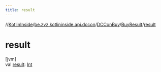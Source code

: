 ```yaml
---
title: result
---
```

//[KotlinInside](../../../../index.html)/[be.zvz.kotlininside.api.dccon](../../index.html)/[DCConBuy](../index.html)/[BuyResult](index.html)/[result](result.html)



# result



[jvm]\
val [result](result.html): [Int](https://kotlinlang.org/api/latest/jvm/stdlib/kotlin/-int/index.html)





